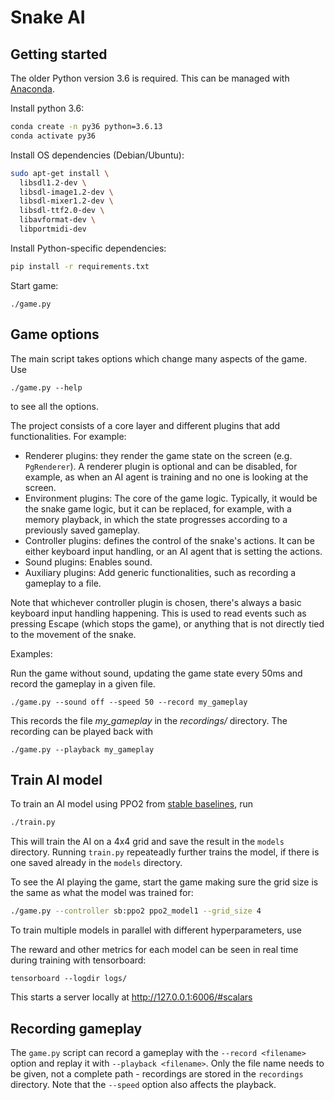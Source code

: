 # Snake AI

## Getting started

The older Python version 3.6 is required. This can be managed with [Anaconda](https://docs.conda.io/en/latest/miniconda.html).

Install python 3.6:
```bash
conda create -n py36 python=3.6.13
conda activate py36
```

Install OS dependencies (Debian/Ubuntu):
```bash
sudo apt-get install \
  libsdl1.2-dev \
  libsdl-image1.2-dev \
  libsdl-mixer1.2-dev \
  libsdl-ttf2.0-dev \
  libavformat-dev \
  libportmidi-dev
```


Install Python-specific dependencies:
```bash
pip install -r requirements.txt
```

Start game:
```
./game.py
```

## Game options

The main script takes options which change many aspects of the game. Use
```
./game.py --help
```
to see all the options.

The project consists of a core layer and different plugins that add functionalities. For example:

- Renderer plugins: they render the game state on the screen (e.g. `PgRenderer`). A renderer plugin is optional
and can be disabled, for example, as when an AI agent is training and no one is looking at the screen.
- Environment plugins: The core of the game logic. Typically, it would be the snake game logic, but it can be
replaced, for example, with a memory playback, in which the state progresses according to a previously saved
gameplay.
- Controller plugins: defines the control of the snake's actions. It can be either keyboard input handling,
or an AI agent that is setting the actions.
- Sound plugins: Enables sound.
- Auxiliary plugins: Add generic functionalities, such as recording a gameplay to a file.

Note that whichever controller plugin is chosen, there's always a basic keyboard input handling happening.
This is used to read events such as pressing Escape (which stops the game), or anything that is not
directly tied to the movement of the snake.

Examples:

Run the game without sound, updating the game state every 50ms and record the gameplay in a given file.
```
./game.py --sound off --speed 50 --record my_gameplay
```
This records the file *my_gameplay* in the *recordings/* directory. The recording can be played back with
```
./game.py --playback my_gameplay
```

## Train AI model

To train an AI model using PPO2 from [stable baselines](https://github.com/hill-a/stable-baselines), run

```bash
./train.py
```

This will train the AI on a 4x4 grid and save the result in the `models` directory. Running `train.py` repeateadly further trains the model, if there is one saved already in the `models` directory.

To see the AI playing the game, start the game making sure the grid size is the same as what the model was trained for:
```bash
./game.py --controller sb:ppo2 ppo2_model1 --grid_size 4
```

To train multiple models in parallel with different hyperparameters, use


The reward and other metrics for each model can be seen in real time during training with tensorboard:
```
tensorboard --logdir logs/
```

This starts a server locally at http://127.0.0.1:6006/#scalars

## Recording gameplay

The `game.py` script can record a gameplay with the `--record <filename>` option and replay it with `--playback <filename>`. Only the file name needs to be given, not a complete path - recordings are stored in the `recordings` directory. Note that the `--speed` option also affects the playback.

